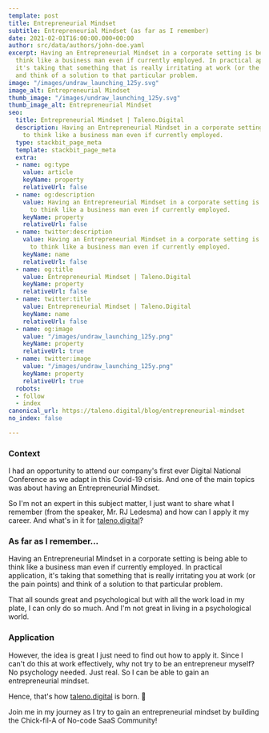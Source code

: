 ```yaml
---
template: post
title: Entrepreneurial Mindset
subtitle: Entrepreneurial Mindset (as far as I remember)
date: 2021-02-01T16:00:00.000+00:00
author: src/data/authors/john-doe.yaml
excerpt: Having an Entrepreneurial Mindset in a corporate setting is being able to
  think like a business man even if currently employed. In practical application,
  it's taking that something that is really irritating at work (or the pain points)
  and think of a solution to that particular problem.
image: "/images/undraw_launching_125y.svg"
image_alt: Entrepreneurial Mindset
thumb_image: "/images/undraw_launching_125y.svg"
thumb_image_alt: Entrepreneurial Mindset
seo:
  title: Entrepreneurial Mindset | Taleno.Digital
  description: Having an Entrepreneurial Mindset in a corporate setting is being able
    to think like a business man even if currently employed.
  type: stackbit_page_meta
  template: stackbit_page_meta
  extra:
  - name: og:type
    value: article
    keyName: property
    relativeUrl: false
  - name: og:description
    value: Having an Entrepreneurial Mindset in a corporate setting is being able
      to think like a business man even if currently employed.
    keyName: property
    relativeUrl: false
  - name: twitter:description
    value: Having an Entrepreneurial Mindset in a corporate setting is being able
      to think like a business man even if currently employed.
    keyName: name
    relativeUrl: false
  - name: og:title
    value: Entrepreneurial Mindset | Taleno.Digital
    keyName: property
    relativeUrl: false
  - name: twitter:title
    value: Entrepreneurial Mindset | Taleno.Digital
    keyName: name
    relativeUrl: false
  - name: og:image
    value: "/images/undraw_launching_125y.png"
    keyName: property
    relativeUrl: true
  - name: twitter:image
    value: "/images/undraw_launching_125y.png"
    keyName: property
    relativeUrl: true
  robots:
  - follow
  - index
canonical_url: https://taleno.digital/blog/entrepreneurial-mindset
no_index: false

---
```

### Context

I had an opportunity to attend our company's first ever Digital National Conference as we adapt in this Covid-19 crisis. And one of the main topics was about having an Entrepreneurial Mindset.

So I'm not an expert in this subject matter, I just want to share what I remember (from the speaker, Mr. RJ Ledesma) and how can I apply it my career. And what's in it for [taleno.digital](https://taleno.digital/)?

### As far as I remember...

Having an Entrepreneurial Mindset in a corporate setting is being able to think like a business man even if currently employed. In practical application, it's taking that something that is really irritating you at work (or the pain points) and think of a solution to that particular problem.

That all sounds great and psychological but with all the work load in my plate, I can only do so much. And I'm not great in living in a psychological world.

### Application

However, the idea is great I just need to find out how to apply it. Since I can't do this at work effectively, why not try to be an entrepreneur myself? No psychology needed. Just real. So I can be able to gain an entrepreneurial mindset.

Hence, that's how [taleno.digital](https://taleno.digital/) is born. 🚀

Join me in my journey as I try to gain an entrepreneurial mindset by building the Chick-fil-A of No-code SaaS Community!